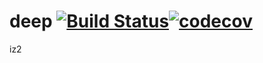 # deep [![Build Status](https://travis-ci.com/Serjio2888/deep.svg?branch=iz2_done)](https://travis-ci.com/Serjio2888/deep)[![codecov](https://codecov.io/gh/Serjio2888/deep/branch/making/graph/badge.svg)](https://codecov.io/gh/Serjio2888/deep)

iz2

